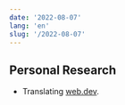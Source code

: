 ```yaml
---
date: '2022-08-07'
lang: 'en'
slug: '/2022-08-07'
---
```


## Personal Research

- Translating [web.dev](https://web.dev).
